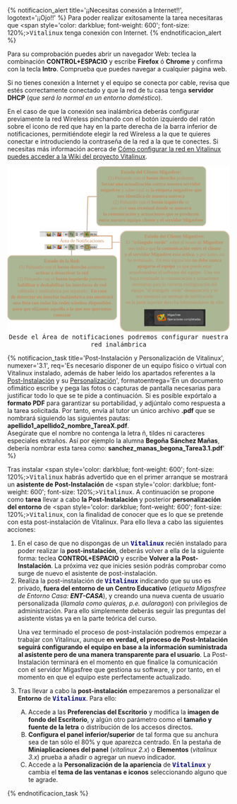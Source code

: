 {% notificacion_alert title='¡¡Necesitas conexión a Internet!!', logotext='¡¡Ojo!!' %}
Para poder realizar exitosamente la tarea necesitaras que <span style='color: darkblue; font-weight: 600'; font-size: 120%;><tt>Vitalinux</tt></span> tenga conexión con Internet. 
{% endnotificacion_alert %}

Para su comprobación puedes abrir un navegador Web: teclea la combinación <b>CONTROL+ESPACIO</b> y escribe <b>Firefox</b> ó <b>Chrome</b> y confirma con la tecla <b>Intro</b>. Comprueba que puedes navegar a cualquier página web.

Si no tienes conexión a Internet y el equipo se conecta por cable, revisa que estés correctamente conectado y que la red de tu casa tenga <b>servidor DHCP</b> (<i>que será lo normal en un entorno doméstico</i>).

En el caso de que la conexión sea inalámbrica deberás configurar previamente la red Wireless pinchando con el botón izquierdo del ratón sobre el icono de red que hay en la parte derecha de la barra inferior de notificaciones, permitiéndote elegir la red Wireless a la que te quieres conectar e introduciendo la contraseña de la red a la que te conectes.  Si necesitas más información acerca de <a href="http://wiki.vitalinux.educa.aragon.es/index.php/Vitalinux/Configurar_la_red">Cómo configurar la red en Vitalinux puedes acceder a la Wiki del proyecto Vitalinux</a>.

<div style="text-align: center;">
<img src="../img/Area-de-notificaciones_migafree_red.png">
<tt>Desde el Área de notificaciones podremos configurar nuestra red inalámbrica</tt>
</div>

{% notificacion_task title='Post-Instalación y Personalización de Vitalinux',
numexer='3.1',
req='Es necesario disponer de un equipo físico o virtual con Vitalinux instalado, además de haber leido los apartados referentes a la <a href="../Parte_3-Entorno_de_Escritorio/Parte_3-Asistente_post_instalacion_entorno_casa.html">Post-Instalación</a> y su <a href="../Parte_3-Entorno_de_Escritorio/Parte_3-Preferencias_del_escritorio.html">Personalización</a>',
formatoentrega='En un documento ofimático escribe y pega las fotos o capturas de pantalla necesarias para justificar todo lo que se te pide a continuación. Si es posible expórtalo a <b>formato PDF</b> para garantizar su portabilidad, y adjúntalo como respuesta a la tarea solicitada. Por tanto, envía al tutor un único archivo <b>.pdf</b> que se nombrará siguiendo las siguientes pautas: <b>apellido1_apellido2_nombre_TareaX.pdf</b>.
<br>
Asegúrate que el nombre no contenga la letra ñ, tildes ni caracteres especiales extraños. Así por ejemplo la alumna <b>Begoña Sánchez Mañas</b>, debería nombrar esta tarea como: <b>sanchez_manas_begona_Tarea3.1.pdf</b>' %}

Tras instalar <span style='color: darkblue; font-weight: 600'; font-size: 120%;><tt>Vitalinux</tt></span> habrás advertido que en el primer arranque se mostrará un <b>asistente de Post-Instalación</b> de <span style='color: darkblue; font-weight: 600'; font-size: 120%;><tt>Vitalinux</tt></span>.  A continuación se propone como <b>tarea</b> llevar a cabo <b>la Post-Instalación</b> y posterior <b>personalización del entorno</b> de <span style='color: darkblue; font-weight: 600'; font-size: 120%;><tt>Vitalinux</tt></span>, con la finalidad de conocer que es lo que se pretende con esta post-instalación de Vitalinux.  Para ello lleva a cabo las siguientes acciones:

<ol>
<li>
En el caso de que no dispongas de un <span style='color: darkblue; font-weight: 600'; font-size: 120%;><tt>Vitalinux</tt></span> recién instalado para poder realizar la <b>post-instalación</b>, deberás volver a ella de la siguiente forma: teclea <b>CONTROL+ESPACIO</b> y escribe <b>Volver a la Post-Instalación</b>.  La próxima vez que inicies sesión podrás comprobar como surge de nuevo el asistente de post-instalación.
</li>
<li>
Realiza la post-instalación de <span style='color: darkblue; font-weight: 600'; font-size: 120%;><tt>Vitalinux</tt></span> indicando que su uso es privado, <b>fuera del entorno de un Centro Educativo</b> (<i>etiqueta Migasfree de Entorno Casa: <b>ENT-CASA</b></i>), y creando una nueva cuenta de usuario personalizada (<i>llamala como quieras, p.e. aularagon</i>) con privilegios de administración.  Para ello simplemente deberás seguir las preguntas del asistente vistas ya en la parte teórica del curso.
</li>

Una vez terminado el proceso de post-instalación podremos empezar a trabajar con Vitalinux, aunque <b>en verdad, el proceso de Post-Intalación seguirá configurando el equipo en base a la información suministrada al asistente pero de una manera transparente para el usuario</b>. La Post-Instalación terminará en el momento en que finalice la comunicación con el servidor Migasfree que gestiona su software, y por tanto, en el momento en que el equipo este perfectamente actualizado.

<li>
Tras llevar a cabo la <b>post-instalación</b> empezaremos a personalizar el <b>Entorno</b> de <span style='color: darkblue; font-weight: 600'; font-size: 120%;><tt>Vitalinux</tt></span>.  Para ello:
</li>

<ol type="A">
<li>
Accede a las <b>Preferencias del Escritorio</b> y modifica la <b>imagen de fondo del Escritorio</b>, y algún otro parámetro como el <b>tamaño y fuente de la letra</b> o distribución de los accesos directos.
</li>
<li>
<b>Configura el panel inferior/superior</b> de tal forma que su anchura sea de tan sólo el 80% y que aparezca centrado.  En la pestaña de <b>Miniaplicaciones del panel</b> (<i>vitalinux 2.x</i>) o <b>Elementos</b> (<i>vitalinux 3.x</i>) prueba a añadir o agregar un nuevo indicador.
</li>
<li>Accede a la <b>Personalización de la apariencia</b> de <span style='color: darkblue; font-weight: 600'; font-size: 120%;><tt>Vitalinux</tt></span> y cambia el <b>tema de las ventanas e iconos</b> seleccionando alguno que te agrade.
</li>
</ol>

</ol>


{% endnotificacion_task %}